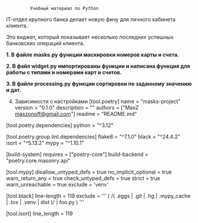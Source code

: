              Учебный материал по Python

IT-отдел крупного банка делает новую 
фичу для личного кабинета клиента. 

Это виджет, который показывает несколько 
последних успешных банковских операций клиента.

**1. В файле masks.py функции маскировки номеров 
карты и счета.**

**2. В файл widget.py импортированы функции и 
написана функция для работы с типами 
и номерами карт и счетов.**

**3. В файле processing.py функции сортировки 
по заданному значению и дат.**

 4. Зависимости с настройками
[tool.poetry]
name = "masks-project"
version = "0.1.0"
description = ""
authors = ["MaxZ <maxzonoff@gmail.com>"]
readme = "README.md"

[tool.poetry.dependencies]
python = "^3.12"


[tool.poetry.group.lint.dependencies]
flake8 = "^7.1.0"
black = "^24.4.2"
isort = "^5.13.2"
mypy = "^1.10.1"


[build-system]
requires = ["poetry-core"]
build-backend = "poetry.core.masonry.api"


[tool.mypy]
disallow_untyped_defs = true
no_implicit_optional = true
warn_return_any = true
check_untyped_defs = true
strict = true
warn_unreachable = true
exclude = 'venv'

[tool.black]
line-length = 119
exclude = '''
(
  /(
      \.eggs
    | \.git
    | \.hg
    | \.mypy_cache
    | \.tox
    | \.venv
    | dist
  )/
  | foo.py
)
'''

[tool.isort]
line_length = 119 

